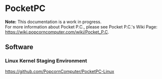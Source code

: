 # PocketPC

**Note:** This documentation is a work in progress.  
For more information about Pocket P.C., please see Pocket P.C.'s Wiki Page: https://wiki.popcorncomputer.com/wiki/Pocket_P.C.


## Software

### Linux Kernel Staging Environment
https://github.com/PopcornComputer/PocketPC-Linux
